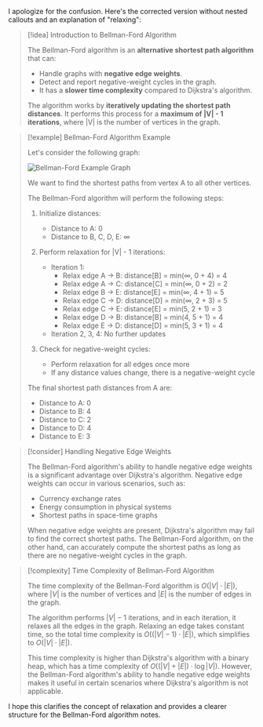 I apologize for the confusion. Here's the corrected version without nested callouts and an explanation of "relaxing":

> [!idea] Introduction to Bellman-Ford Algorithm
> 
> The Bellman-Ford algorithm is an **alternative shortest path algorithm** that can:
> 
> - Handle graphs with **negative edge weights**.
> - Detect and report negative-weight cycles in the graph.
> - It has a **slower time complexity** compared to Dijkstra's algorithm.
> 
> The algorithm works by **iteratively updating the shortest path distances**. It performs this process for a **maximum of |V| - 1 iterations**, where |V| is the number of vertices in the graph.

> [!example] Bellman-Ford Algorithm Example
> 
> Let's consider the following graph:
> 
> ![Bellman-Ford Example Graph](https://i.imgur.com/NLNXBvQ.png)
> 
> We want to find the shortest paths from vertex A to all other vertices.
> 
> The Bellman-Ford algorithm will perform the following steps:
> 
> 1. Initialize distances:
>    - Distance to A: 0
>    - Distance to B, C, D, E: ∞
> 
> 2. Perform relaxation for |V| - 1 iterations:
>    - Iteration 1:
>      - Relax edge A → B: distance[B] = min(∞, 0 + 4) = 4
>      - Relax edge A → C: distance[C] = min(∞, 0 + 2) = 2
>      - Relax edge B → E: distance[E] = min(∞, 4 + 1) = 5
>      - Relax edge C → D: distance[D] = min(∞, 2 + 3) = 5
>      - Relax edge C → E: distance[E] = min(5, 2 + 1) = 3
>      - Relax edge D → B: distance[B] = min(4, 5 + 1) = 4
>      - Relax edge E → D: distance[D] = min(5, 3 + 1) = 4
>    - Iteration 2, 3, 4: No further updates
> 
> 3. Check for negative-weight cycles:
>    - Perform relaxation for all edges once more
>    - If any distance values change, there is a negative-weight cycle
> 
> The final shortest path distances from A are:
> - Distance to A: 0
> - Distance to B: 4
> - Distance to C: 2
> - Distance to D: 4
> - Distance to E: 3

> [!consider] Handling Negative Edge Weights
> 
> The Bellman-Ford algorithm's ability to handle negative edge weights is a significant advantage over Dijkstra's algorithm. Negative edge weights can occur in various scenarios, such as:
> 
> - Currency exchange rates
> - Energy consumption in physical systems
> - Shortest paths in space-time graphs
> 
> When negative edge weights are present, Dijkstra's algorithm may fail to find the correct shortest paths. The Bellman-Ford algorithm, on the other hand, can accurately compute the shortest paths as long as there are no negative-weight cycles in the graph.

> [!complexity] Time Complexity of Bellman-Ford Algorithm
> 
> The time complexity of the Bellman-Ford algorithm is $O(|V| \cdot |E|)$, where $|V|$ is the number of vertices and $|E|$ is the number of edges in the graph.
> 
> The algorithm performs $|V| - 1$ iterations, and in each iteration, it relaxes all the edges in the graph. Relaxing an edge takes constant time, so the total time complexity is $O((|V| - 1) \cdot |E|)$, which simplifies to $O(|V| \cdot |E|)$.
> 
> This time complexity is higher than Dijkstra's algorithm with a binary heap, which has a time complexity of $O((|V| + |E|) \cdot \log |V|)$. However, the Bellman-Ford algorithm's ability to handle negative edge weights makes it useful in certain scenarios where Dijkstra's algorithm is not applicable.

I hope this clarifies the concept of relaxation and provides a clearer structure for the Bellman-Ford algorithm notes.

